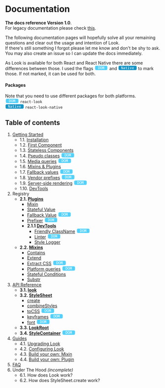 # Documentation

**The docs reference Version 1.0**.<br>
For legacy documentation please check [this](https://github.com/rofrischmann/react-look/tree/9a7261b16f9a06e8cd7e64773d19714fd4181219).

The following documentation pages will hopefully solve all your remaining questions and clear out the usage and intention of Look.<br>
If there's still something I forgot please let me know and don't be shy to ask. You may also create an issue so I can update the docs immediately.

As Look is available for both React and React Native there are some differences between those. I used the flags <img src="res/dom-badge.png" height=15> and <img src="res/native-badge.png" height=15>  to mark those.
If not marked, it can be used for both.

#### Packages
Note that you need to use different packages for both platforms.<br>
<img src="res/dom-badge.png" height=15> `react-look`<br>
<img src="res/native-badge.png" height=15> `react-look-native`

## Table of contents
1. [Getting Started](GettingStarted.md)
	* 1.1. [Installation](GettingStarted.md#1-installation)
	* 1.2. [First Component](GettingStarted.md#2-first-component)
	* 1.3. [Stateless Components](GettingStarted.md#3-stateless-components)
	* 1.4. [Pseudo classes](GettingStarted.md#4-pseudo-classes) <img src="res/dom-badge.png" height=15>
	* 1.5. [Media queries](GettingStarted.md#5-media-queries) <img src="res/dom-badge.png" height=15>
	* 1.6. [Mixins & Plugins](GettingStarted.md#6-mixins--plugins)
	* 1.7. [Fallback values](GettingStarted.md#7-fallback-values) <img src="res/dom-badge.png" height=15>
	* 1.8. [Vendor prefixes](GettingStarted.md#8-vendor-prefixes) <img src="res/dom-badge.png" height=15>
	* 1.9. [Server-side rendering](GettingStarted.md#9-server-side-rendering) <img src="res/dom-badge.png" height=15>
	* 1.10. [DevTools](GettingStarted.md#10-devtools)
2. Registry
	* **2.1. [Plugins](Plugins.md)**
		* [Mixin](plugins/Mixin.md)
		* [Stateful Value](plugins/StatefulValue.md)
		* [Fallback Value](plugins/FallbackValue.md) <img src="res/dom-badge.png" height=15>
		* [Prefixer](plugins/Prefixer.md) <img src="res/dom-badge.png" height=15>
		* **2.1.1 [DevTools](Plugins.md#developertools)**
			* [Friendly ClassName](plugins/FriendlyClassName.md) <img src="res/dom-badge.png" height=15>
			* [Linter](plugins/Linter.md) <img src="res/dom-badge.png" height=15>
			* [Style Logger](plugins/StyleLogger.md)
	* **2.2. [Mixins](Mixins.md)**
		* [Contains](Mixins.md#contains)
		* [Extend](Mixins.md#extend)
		* [Extract CSS](Mixins.md#extract-css) <img src="res/dom-badge.png" height=15>
		* [Platform queries](Mixins.md#platform-queries) <img src="res/dom-badge.png" height=15>
		* [Stateful Conditions](Mixins.md#stateful-conditions)
		* [Substr](Mixins.md#substr)
3. [API Reference](api/)
	* **3.1. [look](api/Look.md)**
	* **3.2. [StyleSheet](api/StyleSheet.md)**
		* [create](api/StyleSheet.md#createstyles)
		* [combineStyles](api/StyleSheet.md#combinestylesstyles)
		* [toCSS](api/StyleSheet.md#tocssstyles--scope) <img src="res/dom-badge.png" height=15>
		* [keyframes](api/StyleSheet.md#keyframesframes--name) <img src="res/dom-badge.png" height=15>
		* [font](api/StyleSheet.md#fontfontfamily-files--properties) <img src="res/dom-badge.png" height=15>
	* **3.3. [LookRoot](api/LookRoot.md)**
	* **3.4. [StyleContainer](api/StyleContainer.md)**  <img src="res/dom-badge.png" height=15>
4. [Guides](guides/)
	* 4.1. [Upgrading Look](guides/upgradeLook.md)
	* 4.2. [Configuring Look](guides/configureLook.md)
	* 4.3. [Build your own: Mixin](guides/customMixin.md)
	* 4.4. [Build your own: Plugin](guides/customPlugin.md)
5. [FAQ](FAQ.md)
6. Under The Hood *(incomplete)*
	* 6.1. How does Look work?
	* 6.2. How does StyleSheet.create work?
